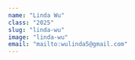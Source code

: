 ```yaml
---
name: "Linda Wu"
class: "2025"
slug: "linda-wu"
image: "linda-wu"
email: "mailto:wulinda5@gmail.com"
---
```

